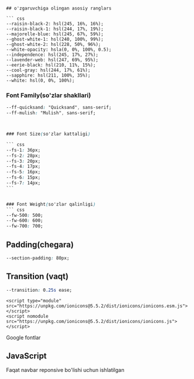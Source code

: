 ````

## o'zgaruvchiga olingan asosiy ranglars

``` css
--raisin-black-2: hsl(245, 16%, 16%);
--raisin-black-1: hsl(244, 17%, 19%);
--majorelle-blue: hsl(245, 67%, 59%);
--ghost-white-1: hsl(240, 100%, 99%);
--ghost-white-2: hsl(228, 50%, 96%);
--white-opacity: hsla(0, 0%, 100%, 0.5);
--independence: hsl(245, 17%, 27%);
--lavender-web: hsl(247, 69%, 95%);
--eerie-black: hsl(210, 11%, 15%);
--cool-gray: hsl(244, 17%, 61%);
--sapphire: hsl(211, 100%, 35%);
--white: hsl(0, 0%, 100%);
````

### Font Family(so'zlar shakllari)

````css
--ff-quicksand: "Quicksand", sans-serif;
--ff-mulish: "Mulish", sans-serif;



### Font Size(so'zlar kattaligi)

``` css
--fs-1: 36px;
--fs-2: 28px;
--fs-3: 20px;
--fs-4: 17px;
--fs-5: 16px;
--fs-6: 15px;
--fs-7: 14px;
```


### Font Weight(so'zlar qalinligi)
``` css
--fw-500: 500;
--fw-600: 600;
--fw-700: 700;
````

## Padding(chegara)

```css
--section-padding: 80px;
```

## Transition (vaqt)

```css
--transition: 0.25s ease;
```

```iconlar
<script type="module" src="https://unpkg.com/ionicons@5.5.2/dist/ionicons/ionicons.esm.js"></script>
<script nomodule src="https://unpkg.com/ionicons@5.5.2/dist/ionicons/ionicons.js"></script>
```

Google fontlar

<link rel="preconnect" href="https://fonts.googleapis.com">
<link rel="preconnect" href="https://fonts.gstatic.com" crossorigin>
<link
  href="https://fonts.googleapis.com/css2?family=Mulish:wght@600;700;900&family=Quicksand:wght@400;500;600;700&display=swap"
  rel="stylesheet">

## JavaScript

Faqat navbar reponsive bo'lishi uchun ishlatilgan
